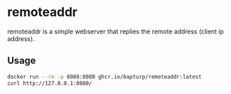 # remoteaddr

remoteaddr is a simple webserver that replies the remote address (client ip address).

## Usage

```sh
docker run --rm -p 8080:8080 ghcr.io/bapturp/remoteaddr:latest
curl http://127.0.0.1:8080/
```
